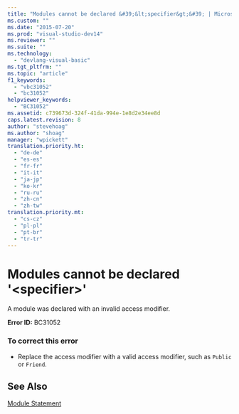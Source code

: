 ```yaml
---
title: "Modules cannot be declared &#39;&lt;specifier&gt;&#39; | Microsoft Docs"
ms.custom: ""
ms.date: "2015-07-20"
ms.prod: "visual-studio-dev14"
ms.reviewer: ""
ms.suite: ""
ms.technology: 
  - "devlang-visual-basic"
ms.tgt_pltfrm: ""
ms.topic: "article"
f1_keywords: 
  - "vbc31052"
  - "bc31052"
helpviewer_keywords: 
  - "BC31052"
ms.assetid: c739673d-324f-41da-994e-1e8d2e34ee8d
caps.latest.revision: 8
author: "stevehoag"
ms.author: "shoag"
manager: "wpickett"
translation.priority.ht: 
  - "de-de"
  - "es-es"
  - "fr-fr"
  - "it-it"
  - "ja-jp"
  - "ko-kr"
  - "ru-ru"
  - "zh-cn"
  - "zh-tw"
translation.priority.mt: 
  - "cs-cz"
  - "pl-pl"
  - "pt-br"
  - "tr-tr"
---
```

# Modules cannot be declared &#39;&lt;specifier&gt;&#39;
A module was declared with an invalid access modifier.  
  
 **Error ID:** BC31052  
  
### To correct this error  
  
-   Replace the access modifier with a valid access modifier, such as `Public` or `Friend`.  
  
## See Also  
 [Module Statement](../../visual-basic/language-reference/statements/module-statement.md)